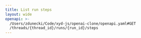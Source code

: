 ```yaml
---
title: List run steps
layout: wide
openapi: >-
  /Users/zdunecki/Code/xyd-js/openai-clone/openapi.yaml#GET
  /threads/{thread_id}/runs/{run_id}/steps
---
```


